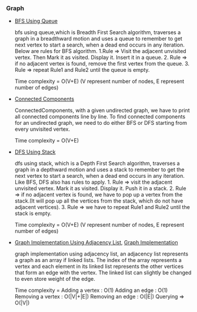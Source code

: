 ### Graph
- [BFS Using Queue](bfs%20using%20queue.cpp)

    bfs using queue,which is Breadth First Search algorithm, traverses a graph in a breadthward motion and uses a queue to remember to get next vertex to start a search, when a  dead end occurs in any iteration. Below are rules for BFS algorithm. 1.Rule => Visit the adjacent unvisited vertex. Then Mark it as visited. Display it. Insert it in a queue. 2. Rule => if no adjacent vertex is found, remove the first vertex from the queue. 3. Rule => repeat Rule1  and Rule2 until the queue is empty. 
    
    Time complexity = O(V+E) (V represent number of nodes, E represent number of edges)

- [Connected Components](ConnectedComponents.cpp)

    ConnectedComponents, with a given undirected graph, we have to print all connected components line by line. To find connected components for an undirected graph, we need to do either BFS or DFS starting from every unvisited vertex. 
    
    Time complexity = O(V+E)

- [DFS Using Stack](dfs%20using%20stack.cpp)

    dfs using stack, which is a Depth First Search algorithm, traverses a graph in a depthward motion and uses a stack to remember to get the next vertex to start a search, when a dead end occurs in any iteration. Like BFS, DFS also has rules to apply. 1. Rule => visit the adjacent unvisited vertex. Mark it as visited. Display it. Push it in a stack. 2. Rule => if no adjacent vertex is found, we have to pop up a vertex from the stack.(It will pop up all the vertices from the stack, which do not have adjacent vertices).  3. Rule => we have to repeat Rule1 and Rule2 until the stack is empty. 
    
    Time complexity = O(V+E) (V represent number of nodes, E represent number of edges)

- [Graph Implementation Using Adjacency List](graph%20implementation%20using%20adjacency%20list.cpp), [Graph Implementation](graph_implementation.cpp) 

    graph implementation using adjacency list, an adjacency list represents a graph as an array if linked lists. The index of the array represents a vertex and each element in its linked list represents the other vertices that form an edge with the vertex. The linked list can slightly be changed to even store weight of the edge. 
    
    Time complexity = Adding a vertex : O(1)  Adding an edge : O(1)  Removing a vertex : O(|V|+|E|)  Removing an edge : O(|E|)  Querying => O(|V|)
